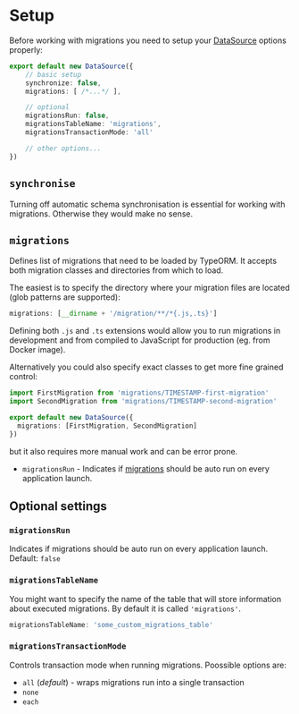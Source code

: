 # Setup

Before working with migrations you need to setup your [DataSource](../data-source/1-data-source.md) options properly:

```ts
export default new DataSource({
    // basic setup
    synchronize: false,
    migrations: [ /*...*/ ],

    // optional
    migrationsRun: false,
    migrationsTableName: 'migrations',
    migrationsTransactionMode: 'all'

    // other options...
})
```

## `synchronise`

Turning off automatic schema synchronisation is essential for working with migrations. Otherwise they would make no sense.

## `migrations`

Defines list of migrations that need to be loaded by TypeORM. It accepts both migration classes and directories from which to load.

The easiest is to specify the directory where your migration files are located (glob patterns are supported):

```ts
migrations: [__dirname + '/migration/**/*{.js,.ts}']
```

Defining both `.js` and `.ts` extensions would allow you to run migrations in development and from compiled to JavaScript for production (eg. from Docker image).

Alternatively you could also specify exact classes to get more fine grained control:

```ts
import FirstMigration from 'migrations/TIMESTAMP-first-migration'
import SecondMigration from 'migrations/TIMESTAMP-second-migration'

export default new DataSource({
  migrations: [FirstMigration, SecondMigration]
})
```

but it also requires more manual work and can be error prone.

-   `migrationsRun` - Indicates if [migrations](../migrations/01-why.md) should be auto run on every application launch.

## Optional settings

### `migrationsRun`

Indicates if migrations should be auto run on every application launch. Default: `false`

### `migrationsTableName`

You might want to specify the name of the table that will store information about executed migrations. By default it is called `'migrations'`.

```ts
migrationsTableName: 'some_custom_migrations_table'
```

### `migrationsTransactionMode`

Controls transaction mode when running migrations. Poossible options are:

- `all` (_default_) - wraps migrations run into a single transaction
- `none`
- `each`
